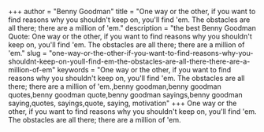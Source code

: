 +++
author = "Benny Goodman"
title = "One way or the other, if you want to find reasons why you shouldn't keep on, you'll find 'em. The obstacles are all there; there are a million of 'em."
description = "the best Benny Goodman Quote: One way or the other, if you want to find reasons why you shouldn't keep on, you'll find 'em. The obstacles are all there; there are a million of 'em."
slug = "one-way-or-the-other-if-you-want-to-find-reasons-why-you-shouldnt-keep-on-youll-find-em-the-obstacles-are-all-there-there-are-a-million-of-em"
keywords = "One way or the other, if you want to find reasons why you shouldn't keep on, you'll find 'em. The obstacles are all there; there are a million of 'em.,benny goodman,benny goodman quotes,benny goodman quote,benny goodman sayings,benny goodman saying,quotes, sayings,quote, saying, motivation"
+++
One way or the other, if you want to find reasons why you shouldn't keep on, you'll find 'em. The obstacles are all there; there are a million of 'em.
